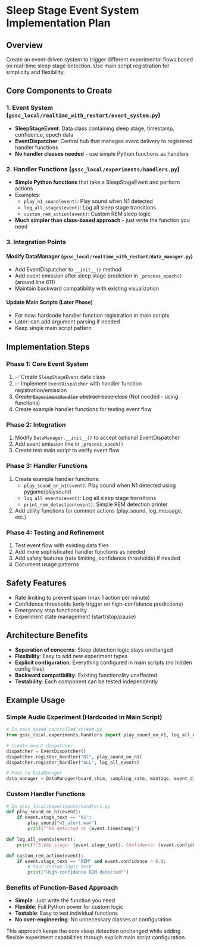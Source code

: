 # Sleep Stage Event System Implementation Plan

## Overview
Create an event-driven system to trigger different experimental flows based on real-time sleep stage detection. Use main script registration for simplicity and flexibility.

## Core Components to Create

### 1. Event System (`gssc_local/realtime_with_restart/event_system.py`)
- **SleepStageEvent**: Data class containing sleep stage, timestamp, confidence, epoch data
- **EventDispatcher**: Central hub that manages event delivery to registered handler functions
- **No handler classes needed** - use simple Python functions as handlers

### 2. Handler Functions (`gssc_local/experiments/handlers.py`)
- **Simple Python functions** that take a SleepStageEvent and perform actions
- Examples:
  - `play_n1_sound(event)`: Play sound when N1 detected
  - `log_all_stages(event)`: Log all sleep stage transitions
  - `custom_rem_action(event)`: Custom REM sleep logic
- **Much simpler than class-based approach** - just write the function you need

### 3. Integration Points

#### Modify DataManager (`gssc_local/realtime_with_restart/data_manager.py`)
- Add EventDispatcher to `__init__()` method
- Add event emission after sleep stage prediction in `_process_epoch()` (around line 611)
- Maintain backward compatibility with existing visualization

#### Update Main Scripts (Later Phase)
- For now: hardcode handler function registration in main scripts
- Later: can add argument parsing if needed
- Keep single main script pattern

## Implementation Steps

### Phase 1: Core Event System
1. ✅ Create `SleepStageEvent` data class
2. ✅ Implement `EventDispatcher` with handler function registration/emission  
3. ~~Create `ExperimentHandler` abstract base class~~ (Not needed - using functions)
4. Create example handler functions for testing event flow

### Phase 2: Integration
1. Modify `DataManager.__init__()` to accept optional EventDispatcher
2. Add event emission line in `_process_epoch()`
3. Create test main script to verify event flow

### Phase 3: Handler Functions  
1. Create example handler functions:
   - `play_sound_on_n1(event)`: Play sound when N1 detected using pygame/playsound
   - `log_all_events(event)`: Log all sleep stage transitions
   - `print_rem_detection(event)`: Simple REM detection printer
2. Add utility functions for common actions (play_sound, log_message, etc.)

### Phase 4: Testing and Refinement
1. Test event flow with existing data files
2. Add more sophisticated handler functions as needed
3. Add safety features (rate limiting, confidence thresholds) if needed
4. Document usage patterns

## Safety Features
- Rate limiting to prevent spam (max 1 action per minute)
- Confidence thresholds (only trigger on high-confidence predictions)
- Emergency stop functionality
- Experiment state management (start/stop/pause)

## Architecture Benefits
- **Separation of concerns**: Sleep detection logic stays unchanged
- **Flexibility**: Easy to add new experiment types
- **Explicit configuration**: Everything configured in main scripts (no hidden config files)
- **Backward compatibility**: Existing functionality unaffected
- **Testability**: Each component can be tested independently

## Example Usage

### Simple Audio Experiment (Hardcoded in Main Script)
```python
# In main_speed_controlled_stream.py
from gssc_local.experiments.handlers import play_sound_on_n1, log_all_events

# Create event dispatcher  
dispatcher = EventDispatcher()
dispatcher.register_handler("N1", play_sound_on_n1)
dispatcher.register_handler("ALL", log_all_events)

# Pass to DataManager
data_manager = DataManager(board_shim, sampling_rate, montage, event_dispatcher=dispatcher)
```

### Custom Handler Functions
```python
# In gssc_local/experiments/handlers.py
def play_sound_on_n1(event):
    if event.stage_text == "N1":
        play_sound("n1_alert.wav")
        print(f"N1 detected at {event.timestamp}")

def log_all_events(event):
    print(f"Sleep stage: {event.stage_text}, Confidence: {event.confidence:.2f}")

def custom_rem_action(event):
    if event.stage_text == "REM" and event.confidence > 0.8:
        # Your custom logic here
        print("High-confidence REM detected!")
```

### Benefits of Function-Based Approach
- **Simple**: Just write the function you need
- **Flexible**: Full Python power for custom logic
- **Testable**: Easy to test individual functions
- **No over-engineering**: No unnecessary classes or configuration

This approach keeps the core sleep detection unchanged while adding flexible experiment capabilities through explicit main script configuration.